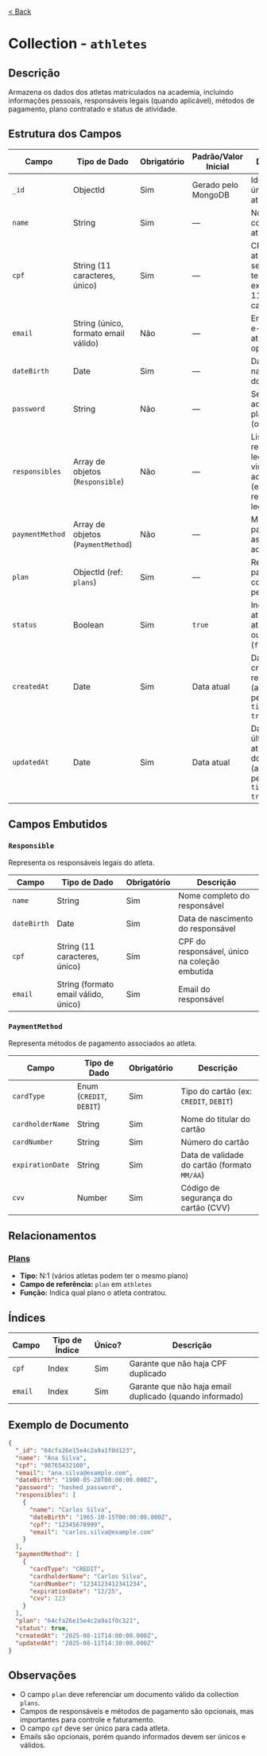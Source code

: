 [< Back](../)

# Collection - `athletes`

## Descrição
Armazena os dados dos atletas matriculados na academia, incluindo informações pessoais, responsáveis legais (quando aplicável), métodos de pagamento, plano contratado e status de atividade.

## Estrutura dos Campos

| Campo           | Tipo de Dado                         | Obrigatório | Padrão/Valor Inicial | Descrição                                                                            |
| --------------- | ------------------------------------ | ----------- | -------------------- | ------------------------------------------------------------------------------------ |
| `_id`           | ObjectId                             | Sim         | Gerado pelo MongoDB  | Identificador único do atleta                                                        |
| `name`          | String                               | Sim         | —                    | Nome completo do atleta                                                              |
| `cpf`           | String (11 caracteres, único)        | Sim         | —                    | CPF do atleta, deve ser único e ter exatamente 11 caracteres                         |
| `email`         | String (único, formato email válido) | Não         | —                    | Endereço de e-mail do atleta, opcional                                               |
| `dateBirth`     | Date                                 | Sim         | —                    | Data de nascimento do atleta                                                         |
| `password`      | String                               | Não         | —                    | Senha para acesso à plataforma (opcional)                                            |
| `responsibles`  | Array de objetos (`Responsible`)     | Não         | —                    | Lista de responsáveis legais vinculados ao atleta (ex.: pais ou responsáveis legais) |
| `paymentMethod` | Array de objetos (`PaymentMethod`)   | Não         | —                    | Métodos de pagamento associados ao atleta                                            |
| `plan`          | ObjectId (ref: `plans`)              | Sim         | —                    | Referência para o plano contratado pelo atleta                                       |
| `status`        | Boolean                              | Sim         | `true`               | Indica se o atleta está ativo (`true`) ou inativo (`false`)                          |
| `createdAt`     | Date                                 | Sim         | Data atual           | Data de criação do registro (automático pelo `timestamps: true`)                     |
| `updatedAt`     | Date                                 | Sim         | Data atual           | Data da última atualização do registro (automático pelo `timestamps: true`)          |

## Campos Embutidos
### `Responsible`
Representa os responsáveis legais do atleta.

| Campo       | Tipo de Dado                         | Obrigatório | Descrição                                     |
| ----------- | ------------------------------------ | ----------- | --------------------------------------------- |
| `name`      | String                               | Sim         | Nome completo do responsável                  |
| `dateBirth` | Date                                 | Sim         | Data de nascimento do responsável             |
| `cpf`       | String (11 caracteres, único)        | Sim         | CPF do responsável, único na coleção embutida |
| `email`     | String (formato email válido, único) | Sim         | Email do responsável                          |

### `PaymentMethod`
Representa métodos de pagamento associados ao atleta.

| Campo            | Tipo de Dado      | Obrigatório | Descrição                                    |
| ---------------- | ----------------- | ----------- | -------------------------------------------- |
| `cardType`       | Enum (`CREDIT`, `DEBIT`) | Sim  | Tipo do cartão (ex: `CREDIT`, `DEBIT`)       |
| `cardholderName` | String            | Sim         | Nome do titular do cartão                    |
| `cardNumber`     | String            | Sim         | Número do cartão                             |
| `expirationDate` | String            | Sim         | Data de validade do cartão (formato `MM/AA`) |
| `cvv`            | Number            | Sim         | Código de segurança do cartão (CVV)          |

## Relacionamentos
### [Plans](../../../backend/collections/plans/)
- **Tipo:** N:1 (vários atletas podem ter o mesmo plano)
- **Campo de referência:** `plan` em `athletes`
- **Função:** Indica qual plano o atleta contratou.

## Índices

| Campo   | Tipo de Índice | Único? | Descrição                                               |
| ------- | -------------- | ------ | ------------------------------------------------------- |
| `cpf`   | Index          | Sim    | Garante que não haja CPF duplicado                      |
| `email` | Index          | Sim    | Garante que não haja email duplicado (quando informado) |

## Exemplo de Documento

```json
{
  "_id": "64cfa26e15e4c2a9a1f0d123",
  "name": "Ana Silva",
  "cpf": "98765432100",
  "email": "ana.silva@example.com",
  "dateBirth": "1990-05-20T00:00:00.000Z",
  "password": "hashed_password",
  "responsibles": [
    {
      "name": "Carlos Silva",
      "dateBirth": "1965-10-15T00:00:00.000Z",
      "cpf": "12345678999",
      "email": "carlos.silva@example.com"
    }
  ],
  "paymentMethod": [
    {
      "cardType": "CREDIT",
      "cardholderName": "Carlos Silva",
      "cardNumber": "1234123412341234",
      "expirationDate": "12/25",
      "cvv": 123
    }
  ],
  "plan": "64cfa26e15e4c2a9a1f0c321",
  "status": true,
  "createdAt": "2025-08-11T14:00:00.000Z",
  "updatedAt": "2025-08-11T14:30:00.000Z"
}
```

## Observações
- O campo `plan` deve referenciar um documento válido da collection `plans`.
- Campos de responsáveis e métodos de pagamento são opcionais, mas importantes para controle e faturamento.
- O campo `cpf` deve ser único para cada atleta.
- Emails são opcionais, porém quando informados devem ser únicos e válidos.
